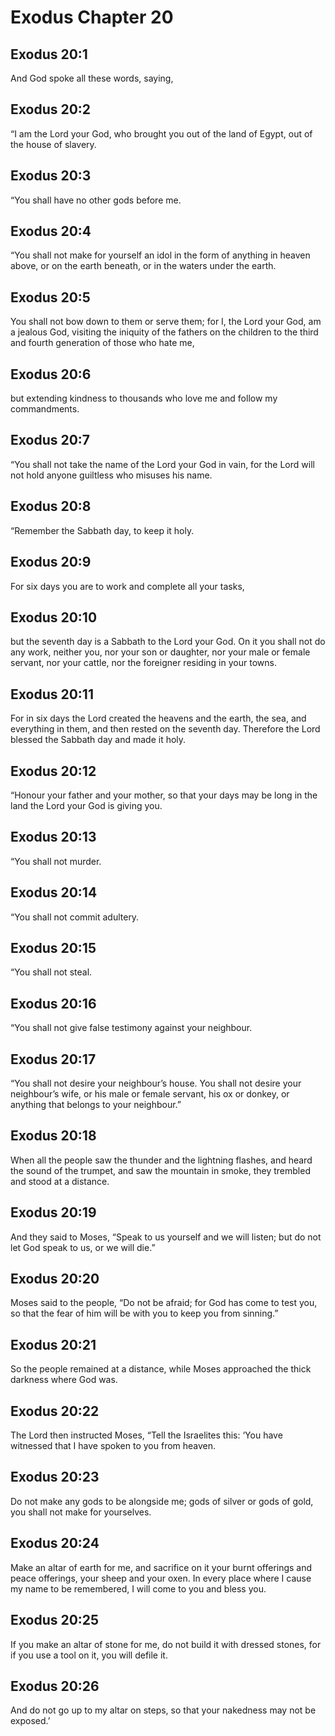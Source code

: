 # Exodus Chapter 20

## Exodus 20:1

And God spoke all these words, saying,

## Exodus 20:2

“I am the Lord your God, who brought you out of the land of Egypt, out of the house of slavery.

## Exodus 20:3

“You shall have no other gods before me.

## Exodus 20:4

“You shall not make for yourself an idol in the form of anything in heaven above, or on the earth beneath, or in the waters under the earth.

## Exodus 20:5

You shall not bow down to them or serve them; for I, the Lord your God, am a jealous God, visiting the iniquity of the fathers on the children to the third and fourth generation of those who hate me,

## Exodus 20:6

but extending kindness to thousands who love me and follow my commandments.

## Exodus 20:7

“You shall not take the name of the Lord your God in vain, for the Lord will not hold anyone guiltless who misuses his name.

## Exodus 20:8

“Remember the Sabbath day, to keep it holy.

## Exodus 20:9

For six days you are to work and complete all your tasks,

## Exodus 20:10

but the seventh day is a Sabbath to the Lord your God. On it you shall not do any work, neither you, nor your son or daughter, nor your male or female servant, nor your cattle, nor the foreigner residing in your towns.

## Exodus 20:11

For in six days the Lord created the heavens and the earth, the sea, and everything in them, and then rested on the seventh day. Therefore the Lord blessed the Sabbath day and made it holy.

## Exodus 20:12

“Honour your father and your mother, so that your days may be long in the land the Lord your God is giving you.

## Exodus 20:13

“You shall not murder.

## Exodus 20:14

“You shall not commit adultery.

## Exodus 20:15

“You shall not steal.

## Exodus 20:16

“You shall not give false testimony against your neighbour.

## Exodus 20:17

“You shall not desire your neighbour’s house. You shall not desire your neighbour’s wife, or his male or female servant, his ox or donkey, or anything that belongs to your neighbour.”

## Exodus 20:18

When all the people saw the thunder and the lightning flashes, and heard the sound of the trumpet, and saw the mountain in smoke, they trembled and stood at a distance.

## Exodus 20:19

And they said to Moses, “Speak to us yourself and we will listen; but do not let God speak to us, or we will die.”

## Exodus 20:20

Moses said to the people, “Do not be afraid; for God has come to test you, so that the fear of him will be with you to keep you from sinning.”

## Exodus 20:21

So the people remained at a distance, while Moses approached the thick darkness where God was.

## Exodus 20:22

The Lord then instructed Moses, “Tell the Israelites this: ‘You have witnessed that I have spoken to you from heaven.

## Exodus 20:23

Do not make any gods to be alongside me; gods of silver or gods of gold, you shall not make for yourselves.

## Exodus 20:24

Make an altar of earth for me, and sacrifice on it your burnt offerings and peace offerings, your sheep and your oxen. In every place where I cause my name to be remembered, I will come to you and bless you.

## Exodus 20:25

If you make an altar of stone for me, do not build it with dressed stones, for if you use a tool on it, you will defile it.

## Exodus 20:26

And do not go up to my altar on steps, so that your nakedness may not be exposed.’
